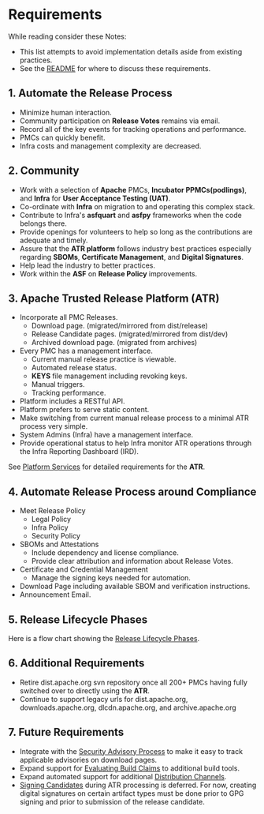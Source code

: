 # Requirements

While reading consider these Notes:

- This list attempts to avoid implementation details aside from existing practices.
- See the [README](../README.md) for where to discuss these requirements.

## 1. Automate the Release Process

   - Minimize human interaction.
   - Community participation on **Release Votes** remains via email.
   - Record all of the key events for tracking operations and performance.
   - PMCs can quickly benefit.
   - Infra costs and management complexity are decreased.

## 2. Community

   - Work with a selection of **Apache** PMCs, **Incubator PPMCs(podlings)**, and **Infra** for **User Acceptance Testing (UAT)**.
   - Co-ordinate with **Infra** on migration to and operating this complex stack.
   - Contribute to Infra's **asfquart** and **asfpy** frameworks when the code belongs there.
   - Provide openings for volunteers to help so long as the contributions are adequate and timely.
   - Assure that the **ATR platform** follows industry best practices especially regarding **SBOMs**,
     **Certificate Management**, and **Digital Signatures**.
   - Help lead the industry to better practices.
   - Work within the **ASF** on **Release Policy** improvements. 

## 3. Apache Trusted Release Platform (ATR)

   - Incorporate all PMC Releases.
     - Download page. (migrated/mirrored from dist/release)
     - Release Candidate pages. (migrated/mirrored from dist/dev)
     - Archived download page. (migrated from archives)
   - Every PMC has a management interface.
     - Current manual release practice is viewable.
     - Automated release status.
     - **KEYS** file management including revoking keys.
     - Manual triggers.
     - Tracking performance.
   - Platform includes a RESTful API.
   - Platform prefers to serve static content.
   - Make switching from current manual release process to a minimal ATR process very simple.
   - System Admins (Infra) have a management interface.
   - Provide operational status to help Infra monitor ATR operations through the Infra Reporting Dashboard (IRD).

   See [Platform Services](./platform.md) for detailed requirements for the **ATR**.

## 4. Automate Release Process around Compliance

   - Meet Release Policy
     - Legal Policy
     - Infra Policy
     - Security Policy
   - SBOMs and Attestations
     - Include dependency and license compliance.
     - Provide clear attribution and information about Release Votes.
   - Certificate and Credential Management
     - Manage the signing keys needed for automation.
   - Download Page including available SBOM and verification instructions.
   - Announcement Email.

## 5. Release Lifecycle Phases

   Here is a flow chart showing the [Release Lifecycle Phases](lifecycle.md).

## 6. Additional Requirements

   - Retire dist.apache.org svn repository once all 200+ PMCs having fully switched over to directly using the **ATR**.
   - Continue to support legacy urls for dist.apache.org, downloads.apache.org, dlcdn.apache.org, and archive.apache.org

## 7. Future Requirements

   - Integrate with the [Security Advisory Process](advisory-process.md) to make it easy to track applicable advisories on download pages.
   - Expand support for [Evaluating Build Claims](evaluate.md) to additional build tools.
   - Expand automated support for additional [Distribution Channels](distributions.md).
   - [Signing Candidates](./digital-signatures.md) during ATR processing is deferred. For now, creating digital signatures on certain artifact types
     must be done prior to GPG signing and prior to submission of the release candidate.

